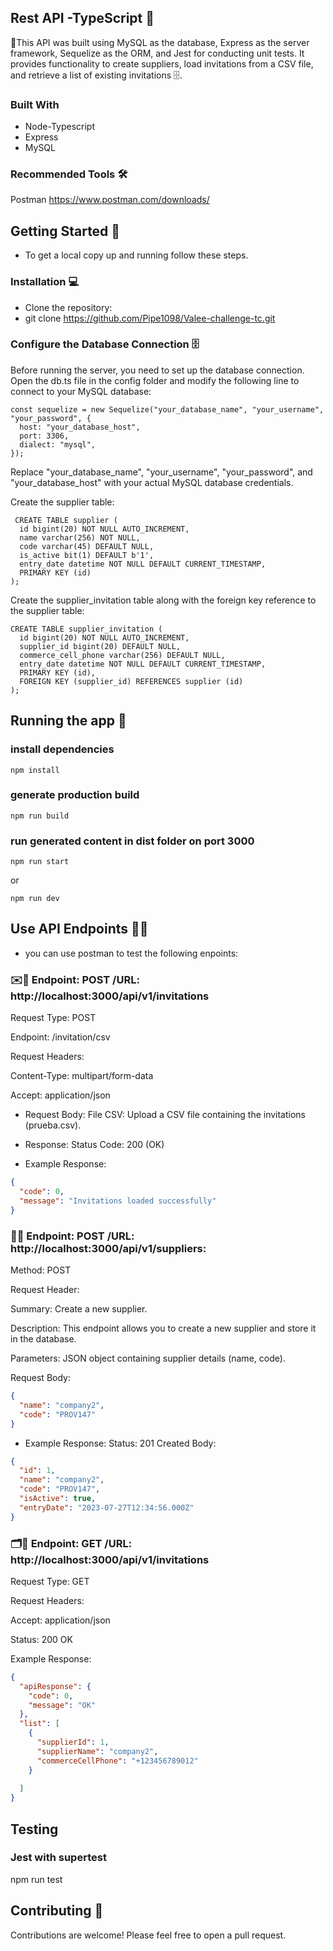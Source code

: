 ## Rest API -TypeScript 👥
🌟This API was built using MySQL as the database, Express as the server framework, Sequelize as the ORM, and Jest for conducting unit tests. It provides functionality to create suppliers, load invitations from a CSV file, and retrieve a list of existing invitations 🗄️.

### Built With
- Node-Typescript
- Express
- MySQL

### Recommended Tools 🛠️
Postman https://www.postman.com/downloads/

## Getting Started 🚀
- To get a local copy up and running follow these steps.
  
### Installation 💻
- Clone the repository:
- git clone https://github.com/Pipe1098/Valee-challenge-tc.git

### Configure the Database Connection 🗄️
Before running the server, you need to set up the database connection. Open the db.ts file in the config folder and modify the following line to connect to your MySQL database:

```
const sequelize = new Sequelize("your_database_name", "your_username", "your_password", {
  host: "your_database_host",
  port: 3306,
  dialect: "mysql",
});
```
Replace "your_database_name", "your_username", "your_password", and "your_database_host" with your actual MySQL database credentials.


Create the supplier table:
```
 CREATE TABLE supplier (
  id bigint(20) NOT NULL AUTO_INCREMENT,
  name varchar(256) NOT NULL,
  code varchar(45) DEFAULT NULL,
  is_active bit(1) DEFAULT b'1',
  entry_date datetime NOT NULL DEFAULT CURRENT_TIMESTAMP,
  PRIMARY KEY (id)
);
```
Create the supplier_invitation table along with the foreign key reference to the supplier table:

```
CREATE TABLE supplier_invitation (
  id bigint(20) NOT NULL AUTO_INCREMENT,
  supplier_id bigint(20) DEFAULT NULL,
  commerce_cell_phone varchar(256) DEFAULT NULL,
  entry_date datetime NOT NULL DEFAULT CURRENT_TIMESTAMP,
  PRIMARY KEY (id),
  FOREIGN KEY (supplier_id) REFERENCES supplier (id)
);
```
## Running the app 🚀

### install dependencies
```
npm install
```
###  generate production build
```
npm run build
```

###  run generated content in dist folder on port 3000
```
npm run start
```
or
```
npm run dev
```
## Use API Endpoints 📝🌐
- you can use postman to test the following enpoints:

### ✉️📝 Endpoint: POST /URL: http://localhost:3000/api/v1/invitations

Request Type: POST

Endpoint: /invitation/csv

Request Headers:

Content-Type: multipart/form-data

Accept: application/json

- Request Body:
File CSV: Upload a CSV file containing the invitations (prueba.csv).

- Response:
Status Code: 200 (OK)
- Example Response:
```json
{
  "code": 0,
  "message": "Invitations loaded successfully"
}
```

### 🧑‍💼 Endpoint: POST /URL: http://localhost:3000/api/v1/suppliers:
Method: POST

Request Header:

Summary: Create a new supplier.

Description: This endpoint allows you to create a new supplier and store it in the database.

Parameters: JSON object containing supplier details (name, code).

Request Body:
```json
{
  "name": "company2",
  "code": "PROV147"
}
```
- Example Response:
Status: 201 Created
Body:

```json
{
  "id": 1,
  "name": "company2",
  "code": "PROV147",
  "isActive": true,
  "entryDate": "2023-07-27T12:34:56.000Z"
}
```
### 🗂️📩  Endpoint: GET /URL: http://localhost:3000/api/v1/invitations
Request Type: GET

Request Headers:

Accept: application/json

Status: 200 OK

Example Response:

```json
{
  "apiResponse": {
    "code": 0,
    "message": "OK"
  },
  "list": [
    {
      "supplierId": 1,
      "supplierName": "company2",
      "commerceCellPhone": "+123456789012"
    }
    
  ]
}
```

## Testing

### Jest with supertest
npm run test

## Contributing 🤝
Contributions are welcome! Please feel free to open a pull request.


